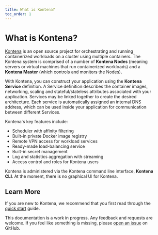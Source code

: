 ```yaml
---
title: What is Kontena?
toc_order: 1
---
```


# What is Kontena?

[Kontena](http://www.kontena.io) is an open source project for orchestrating and running containerized workloads on a cluster using multiple containers. The Kontena system is comprised of a number of **Kontena Nodes** (meaning servers or virtual machines that run containerized workloads) and a **Kontena Master** (which controls and monitors the Nodes).

With Kontena, you can construct your application using the **Kontena Service** definition. A Service definition describes the container images, networking, scaling and stateful/stateless attributes associated with your application. Services may be linked together to create the desired architecture. Each service is automatically assigned an internal DNS address, which can be used inside your application for communication between different Services.

Kontena's key features include:
* Scheduler with affinity filtering
* Built-in private Docker image registry
* Remote VPN access for workload services
* Ready-made load-balancing service
* Built-in secret management
* Log and statistics aggregation with streaming
* Access control and roles for Kontena users

Kontena is administered via the Kontena command line interface, **Kontena CLI**. At the moment, there is no graphical UI for Kontena.

## Learn More

If you are new to Kontena, we recommend that you first read through the [quick start](getting-started/quick-start.md) guide.

This documentation is a work in progress. Any feedback and requests are welcome. If you feel like something is
missing, please [open an issue](https://github.com/kontena/kontena/issues) on GitHub.
